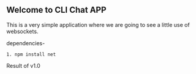 ## Welcome to CLI Chat APP

This is a very simple application where we are going to see a little use of websockets.
    
dependencies-
    
    1. npm install net

Result of v1.0

